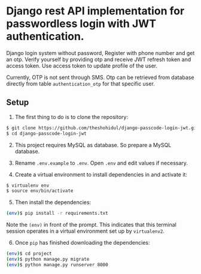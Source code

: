 # Django rest API implementation for passwordless login with JWT authentication.

Django login system without password, Register with phone number and get an otp. Verify yourself by providing otp and receive JWT refresh token and access token. Use access token to update profile of the user.

Currently, OTP is not sent through SMS. Otp can be retrieved from database directly from table `authentication_otp` for that specific user.

## Setup

1. The first thing to do is to clone the repository:

```sh
$ git clone https://github.com/theshohidul/django-passcode-login-jwt.git
$ cd django-passcode-login-jwt
```

2. This project requires MySQL as database. So prepare a MySQL database. 

3. Rename `.env.example` to `.env`. Open `.env` and edit values if necessary.

4. Create a virtual environment to install dependencies in and activate it:

```sh
$ virtualenv env
$ source env/bin/activate
```

5. Then install the dependencies:

```sh
(env)$ pip install -r requirements.txt
```
Note the `(env)` in front of the prompt. This indicates that this terminal
session operates in a virtual environment set up by `virtualenv2`.

6. Once `pip` has finished downloading the dependencies:
```sh
(env)$ cd project
(env)$ python manage.py migrate
(env)$ python manage.py runserver 8000
```
